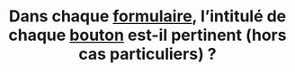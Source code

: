 ---
title: Dans chaque [formulaire](#formulaire), l’intitulé de chaque [bouton](#bouton-formulaire) est-il pertinent (hors cas particuliers) ?
---